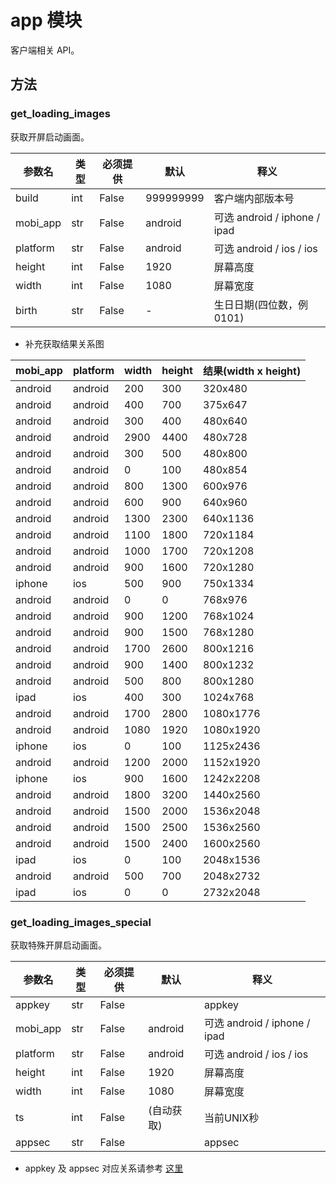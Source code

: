 # app 模块

客户端相关 API。

## 方法

### get_loading_images

获取开屏启动画面。

| 参数名      | 类型              | 必须提供 | 默认      | 释义                        |
| ----------- | ----------------- | -------- | --------- | --------------------------- |
| build       | int               | False    | 999999999 | 客户端内部版本号            |
| mobi_app    | str               | False    | android   | 可选 android / iphone / ipad|
| platform    | str               | False    | android   | 可选 android / ios    / ios |
| height      | int               | False    | 1920      | 屏幕高度                    |
| width       | int               | False    | 1080      | 屏幕宽度                    |
| birth       | str               | False    | -         | 生日日期(四位数，例 0101)   |

* 补充获取结果关系图

|mobi_app|platform|width|height|结果(width x height)|
|-|-|-|-|-|
|android|android|200|300|320x480|
|android|android|400|700|375x647|
|android|android|300|400|480x640|
|android|android|2900|4400|480x728|
|android|android|300|500|480x800|
|android|android|0|100|480x854|
|android|android|800|1300|600x976|
|android|android|600|900|640x960|
|android|android|1300|2300|640x1136|
|android|android|1100|1800|720x1184|
|android|android|1000|1700|720x1208|
|android|android|900|1600|720x1280|
|iphone|ios|500|900|750x1334|
|android|android|0|0|768x976|
|android|android|900|1200|768x1024|
|android|android|900|1500|768x1280|
|android|android|1700|2600|800x1216|
|android|android|900|1400|800x1232|
|android|android|500|800|800x1280|
|ipad|ios|400|300|1024x768|
|android|android|1700|2800|1080x1776|
|android|android|1080|1920|1080x1920|
|iphone|ios|0|100|1125x2436|
|android|android|1200|2000|1152x1920|
|iphone|ios|900|1600|1242x2208|
|android|android|1800|3200|1440x2560|
|android|android|1500|2000|1536x2048|
|android|android|1500|2500|1536x2560|
|android|android|1500|2400|1600x2560|
|ipad|ios|0|100|2048x1536|
|android|android|500|700|2048x2732|
|ipad|ios|0|0|2732x2048|


### get_loading_images_special

获取特殊开屏启动画面。

| 参数名      | 类型              | 必须提供 | 默认      | 释义                        |
| ----------- | ----------------- | -------- | --------- | --------------------------- |
| appkey      | str               | False    |           | appkey                      |
| mobi_app    | str               | False    | android   | 可选 android / iphone / ipad|
| platform    | str               | False    | android   | 可选 android / ios    / ios |
| height      | int               | False    | 1920      | 屏幕高度                    |
| width       | int               | False    | 1080      | 屏幕宽度                    |
| ts          | int               | False    | (自动获取)| 当前UNIX秒                  |
| appsec      | str               | False    |           | appsec                      |

* appkey 及 appsec 对应关系请参考 [这里](https://github.com/SocialSisterYi/bilibili-API-collect/blob/master/other/API_auth.md)